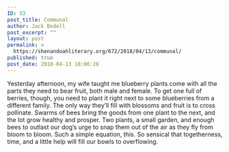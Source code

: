 ```yaml
---
ID: 53
post_title: Communal
author: Jack Bedell
post_excerpt: ""
layout: post
permalink: >
  https://shenandoahliterary.org/672/2018/04/13/communal/
published: true
post_date: 2018-04-13 18:06:26
---
```

Yesterday afternoon, my wife taught me blueberry plants come with all the parts they need to bear fruit, both male and female. To get one full of berries, though, you need to plant it right next to some blueberries from a different family. The only way they’ll fill with blossoms and fruit is to cross pollinate. Swarms of bees bring the goods from one plant to the next, and the lot grow healthy and prosper. Two plants, a small garden, and enough bees to outlast our dog’s urge to snap them out of the air as they fly from bloom to bloom. Such a simple equation, this. So sensical that togetherness, time, and a little help will fill our bowls to overflowing.